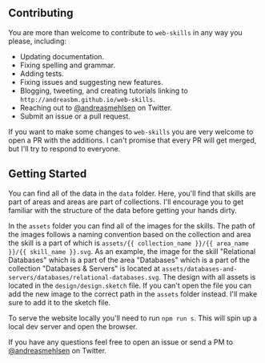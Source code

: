 ## Contributing

You are more than welcome to contribute to `web-skills` in any way you please, including:

* Updating documentation.
* Fixing spelling and grammar.
* Adding tests.
* Fixing issues and suggesting new features.
* Blogging, tweeting, and creating tutorials linking to `http://andreasbm.github.io/web-skills`.
* Reaching out to [@andreasmehlsen](https://twitter.com/andreasmehlsen) on Twitter.
* Submit an issue or a pull request.

If you want to make some changes to `web-skills` you are very welcome to open a PR with the additions. I can't promise that every PR will get merged, but I'll try to respond to everyone.

## Getting Started

You can find all of the data in the `data` folder. Here, you'll find that skills are part of areas and areas are part of collections. I'll encourage you to get familiar with the structure of the data before getting your hands dirty.

In the `assets` folder you can find all of the images for the skills. The path of the images follows a naming convention based on the collection and area the skill is a part of which is `assets/{{ collection_name }}/{{ area_name }}/{{ skill_name }}.svg`. As an example, the image for the skill "Relational Databases" which is a part of the area "Databases" which is a part of the collection "Databases & Servers" is located at `assets/databases-and-servers/databases/relational-databases.svg`. The design with all assets is located in the `design/design.sketch` file. If you can't open the file you can add the new image to the correct path in the `assets` folder instead. I'll make sure to add it to the sketch file.

To serve the website locally you'll need to run `npm run s`. This will spin up a local dev server and open the browser.

If you have any questions feel free to open an issue or send a PM to [@andreasmehlsen](https://twitter.com/andreasmehlsen) on Twitter.



